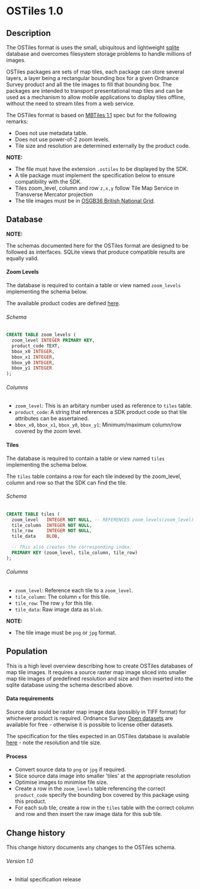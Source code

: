 # OSTiles 1.0


Description
-------



The OSTiles format is uses the small, ubiquitous and lightweight [sqlite](http://www.sqlite.org/) database and overcomes filesystem storage problems to handle millions of images. 

OSTiles packages are sets of map tiles, each package can store several layers, a layer being a rectangular bounding box for a given Ordnance Survey product and all the tile images to fill that bounding box. The packages are intended to transport presentational map tiles and can be used as a mechanism to allow mobile applications to display tiles offline, without the need to stream tiles from a web service.

The OSTiles format is based on [MBTiles 1.1](http://www.sqlite.org/) spec but for the following remarks:

* Does not use metadata table.
* Does not use power-of-2 zoom levels.
* Tile size and resolution are determined externally by the product code.




**NOTE:** 

* The file must have the extension `.ostiles` to be displayed by the SDK.
* A tile package must implement the specification below to ensure compatibility with the SDK.
* Tiles zoom_level, column and row `z,x,y` follow Tile Map Service in Transverse Mercator projection
* The tile images must be in [OSGB36 British National Grid](http://www.ordnancesurvey.co.uk/oswebsite/support/the-national-grid.html).



Database
---------


**NOTE:**

The schemas documented here for the OSTiles format are designed to be followed as interfaces. SQLite views that produce compatible results are equally valid.


#### Zoom Levels

The database is required to contain a table or view named `zoom_levels` implementing the schema below.

The available product codes are defined [here](ordnancesurvey-ios-sdk/tree/master/README.md#product-code-list).

###### Schema

```sql
CREATE TABLE zoom_levels (
  zoom_level INTEGER PRIMARY KEY,
  product_code TEXT,
  bbox_x0 INTEGER,
  bbox_x1 INTEGER,
  bbox_y0 INTEGER,
  bbox_y1 INTEGER
);
```

###### Columns

* `zoom_level`: This is an arbitary number used as reference to `tiles` table.
* `product_code`: A string that references a SDK product code so that tile attributes can be assertained.
* `bbox_x0`, `bbox_x1`, `bbox_y0`, `bbox_y1`: Minimum/maximum column/row covered by the zoom level.




#### Tiles

The database is required to contain a table or view named `tiles` implementing the schema below.

The `tiles` table contains a row for each tile indexed by the zoom_level, column and row so that the SDK can find the tile.


###### Schema

```sql
CREATE TABLE tiles (
  zoom_level   INTEGER NOT NULL, -- REFERENCES zoom_levels(zoom_level)
  tile_column  INTEGER NOT NULL,
  tile_row     INTEGER NOT NULL,
  tile_data    BLOB,

  -- This also creates the corresponding index.
  PRIMARY KEY (zoom_level, tile_column, tile_row)
);
```


###### Columns

* `zoom_level`: Reference each tile to a `zoom_level`.
* `tile_column`: The column `x` for this tile.
* `tile_row`: The row `y` for this tile.
* `tile_data`: Raw image data as `blob`.


**NOTE:**

* The tile image must be `png` or `jpg` format.


Population
-------

This is a high level overview describing how to create OSTiles databases of map tile images. It requires a source raster map image sliced into smaller map tile images of predefined resolution and size and then inserted into the sqlite database using the schema described above.

#### Data requirements

Source data sould be raster map image data (possibly in TIFF format) for whichever product is required.  Ordnance Survey [Open datasets](https://www.ordnancesurveyite.co.uk/oswebsite/products/os-opendata.html) are available for free - otherwise it is possible to license other datasets.

The specification for the tiles expected in an OSTiles database is available [here](http://www.ordnancesurvey.co.uk/oswebsite/support/web-services/configuring-os-ondemand-wmts.html) - note the resolution and tile size.

#### Process

* Convert source data to `png` or `jpg` if required.
* Slice source data image into smaller 'tiles' at the appropriate resolution
* Optimise images to minimise file size.
* Create a row in the `zoom_levels` table referencing the correct `product_code` specify the bounding box covered by this package using this product.
* For each sub tile, create a row in the `tiles` table with the correct column and row and then insert the raw image data for this sub tile.


Change history
-------

This change history documents any changes to the OSTiles schema.

###### Version 1.0

* Initial specification release

